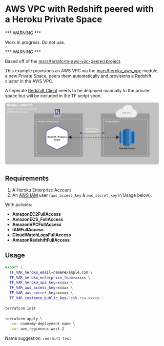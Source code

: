 # AWS VPC with Redshift peered with a Heroku Private Space

*** WARNING ***

Work in progress. Do not use.

*** WARNING ***


Based off of the [mars/terraform-aws-vpc-peered project](https://github.com/mars/terraform-aws-vpc-peered). 

This example provisions an AWS VPC via the [mars/heroku_aws_vpc](https://github.com/mars/terraform-aws-vpc) module, a new Private Space, peers them automatically and provisions a Redshift cluster in the AWS VPC. 

A seperate [Redshift Client](https://github.com/trevorscott/redshift-client) needs to be delpoyed manually to the private space but will be included in the TF script soon.


![Diagram of example private space app connecting to a Redshift Cluster in a peered AWS VPC](doc/terraform-heroku-peered-redshift.png)

## Requirements

1. A Heroku Enterprise Account
1. An [AWS IAM](https://console.aws.amazon.com/iam/home) user (`aws_access_key` & `aws_secret_key` in Usage below).

With policies:
* **AmazonEC2FullAccess**
* **AmazonECS_FullAccess**
* **AmazonVPCFullAccess**
* **IAMFullAccess**
* **CloudWatchLogsFullAccess**
* **AmazonRedshiftFullAccess**

## Usage

```bash
export \
  TF_VAR_heroku_email=name@example.com \
  TF_VAR_heroku_enterprise_team=xxxxx \
  TF_VAR_heroku_api_key=xxxxx \
  TF_VAR_aws_access_key=xxxxx \
  TF_VAR_aws_secret_key=xxxxx \
  TF_VAR_instance_public_key='ssh-rsa xxxxx…' 

terraform init

terraform apply \
  -var name=my-deployment-name \
  -var aws_region=us-west-2
```

Name suggestion: `redshift-test`
